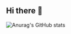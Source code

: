## Hi there 👋
![Anurag's GitHub stats](https://github-readme-stats.vercel.app/api?username=XRS0&show_icons=true&theme=github_dark)
<!--
**xzwqq/xzwqq** is a ✨ _special_ ✨ repository because its `README.md` (this file) appears on your GitHub profile.

Here are some ideas to get you started:

- 🔭 I’m currently working on ...
- 🌱 I’m currently learning ...
- 👯 I’m looking to collaborate on ...
- 🤔 I’m looking for help with ...
- 💬 Ask me about ...
- 📫 How to reach me: ...
- 😄 Pronouns: ...
- ⚡ Fun fact: ...
-->
